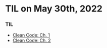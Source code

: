 # **TIL on May 30th, 2022**

### TIL
- [Clean Code: Ch. 1](../../../ETC/clean-code-ch-1-05-30-2022.md)
- [Clean Code: Ch. 2](../../../ETC/clean-code-ch-2-05-30-2022.md)